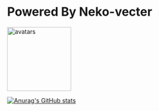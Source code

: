 # Powered By Neko-vecter

<img title="" src="https://avatars.githubusercontent.com/u/103219278" alt="avatars" width="150">

<br>

[![Anurag's GitHub stats](https://github-readme-stats.vercel.app/api?username=Neko-vecter-Lab&show_icons=true&theme=dracula)](https://github.com/anuraghazra/github-readme-stats)

